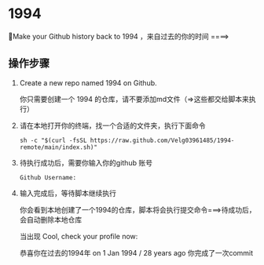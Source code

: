 # 1994
🐒Make your Github history back to 1994 ，来自过去的你的时间 ====>


##  操作步骤


1. Create a new repo named 1994 on Github.

    你只需要创建一个 1994 的仓库，请不要添加md文件（=>这些都交给脚本来执行）


2. 请在本地打开你的终端，找一个合适的文件夹，执行下面命令

    ```
    sh -c "$(curl -fsSL https://raw.github.com/Velg03961485/1994-remote/main/index.sh)"
    ```


3. 待执行成功后，需要你输入你的github 账号

    ```
    Github Username:
    ```


4. 输入完成后，等待脚本继续执行

    你会看到本地创建了一个1994的仓库，脚本将会执行提交命令===>待成功后，会自动删除本地仓库

    当出现 Cool, check your profile now: 

    恭喜你在过去的1994年 on 1 Jan 1994 / 28 years ago 你完成了一次commit

    

